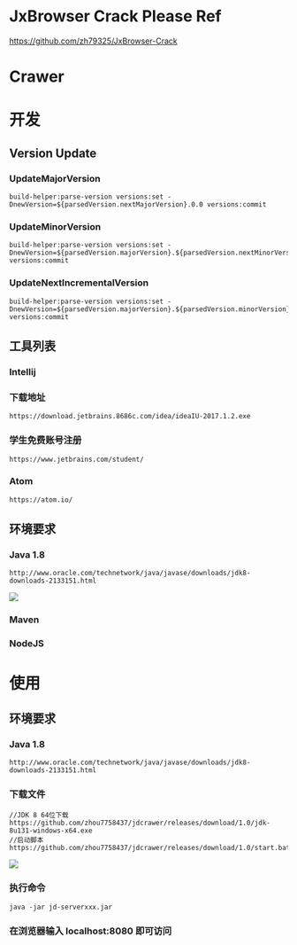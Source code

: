 
# JxBrowser Crack Please Ref
https://github.com/zh79325/JxBrowser-Crack


# Crawer

# 开发

## Version Update
### UpdateMajorVersion
```aidl
build-helper:parse-version versions:set -DnewVersion=${parsedVersion.nextMajorVersion}.0.0 versions:commit
```
### UpdateMinorVersion
```aidl
build-helper:parse-version versions:set -DnewVersion=${parsedVersion.majorVersion}.${parsedVersion.nextMinorVersion}.0 versions:commit
```
### UpdateNextIncrementalVersion
```aidl
build-helper:parse-version versions:set -DnewVersion=${parsedVersion.majorVersion}.${parsedVersion.minorVersion}.${parsedVersion.nextIncrementalVersion} versions:commit
```



## 工具列表
### Intellij
 ### 下载地址
 ```$xslt
 https://download.jetbrains.8686c.com/idea/ideaIU-2017.1.2.exe
 ```
 ### 学生免费账号注册
 ```$xslt
https://www.jetbrains.com/student/
```

### Atom
```$xslt
https://atom.io/
```

## 环境要求
### Java 1.8
```$xslt
http://www.oracle.com/technetwork/java/javase/downloads/jdk8-downloads-2133151.html
```
![](resource/jdk.png)
### Maven
### NodeJS


#
# 使用
## 环境要求
### Java 1.8
```$xslt
http://www.oracle.com/technetwork/java/javase/downloads/jdk8-downloads-2133151.html
```
### 下载文件
```aidl
//JDK 8 64位下载
https://github.com/zhou7758437/jdcrawer/releases/download/1.0/jdk-8u131-windows-x64.exe
//启动脚本
https://github.com/zhou7758437/jdcrawer/releases/download/1.0/start.bat
```
![](resource/jdk.png)
### 执行命令
```$xslt
java -jar jd-serverxxx.jar
```
### 在浏览器输入 localhost:8080 即可访问



